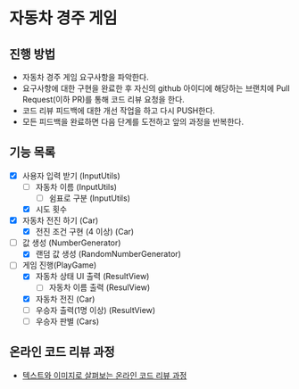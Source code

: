 # 자동차 경주 게임
## 진행 방법
* 자동차 경주 게임 요구사항을 파악한다.
* 요구사항에 대한 구현을 완료한 후 자신의 github 아이디에 해당하는 브랜치에 Pull Request(이하 PR)를 통해 코드 리뷰 요청을 한다.
* 코드 리뷰 피드백에 대한 개선 작업을 하고 다시 PUSH한다.
* 모든 피드백을 완료하면 다음 단계를 도전하고 앞의 과정을 반복한다.

## 기능 목록
- [x] 사용자 입력 받기 (InputUtils)
  - [ ] 자동차 이름 (InputUtils)
    - [ ] 쉼표로 구분 (InputUtils)
  - [x] 시도 횟수
- [x] 자동차 전진 하기 (Car) 
  - [x] 전진 조건 구현 (4 이상) (Car)
- [ ] 값 생성 (NumberGenerator)
  - [x] 랜덤 값 생성 (RandomNumberGenerator)
- [ ] 게임 진행(PlayGame)
  - [x] 자동차 상태 UI 출력 (ResultView)
    - [ ] 자동차 이름 출력 (ResulView)
  - [x] 자동차 전진 (Car)
  - [ ] 우승자 출력(1명 이상) (ResultView)
  - [ ] 우승자 판별 (Cars)

## 온라인 코드 리뷰 과정
* [텍스트와 이미지로 살펴보는 온라인 코드 리뷰 과정](https://github.com/next-step/nextstep-docs/tree/master/codereview)
